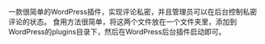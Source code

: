 一款很简单的WordPress插件，实现评论私密，并且管理员可以在后台控制私密评论的状态。
食用方法很简单，将这两个文件放在一个文件夹里，添加到WordPress的plugins目录下，然后在WordPress后台插件启动即可。
